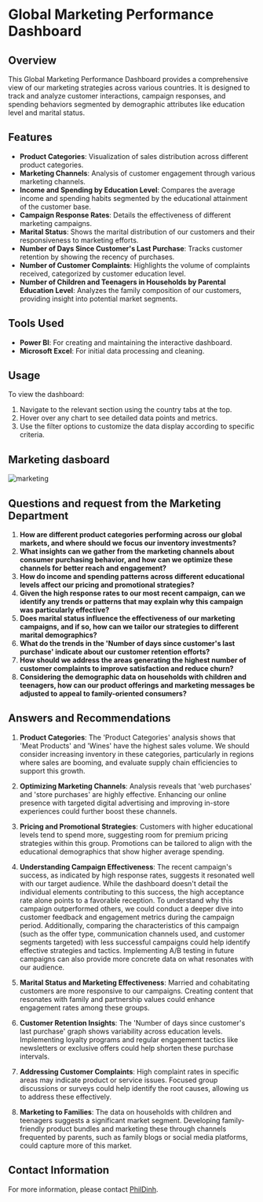 # Global Marketing Performance Dashboard

## Overview

This Global Marketing Performance Dashboard provides a comprehensive view of our marketing strategies across various countries. It is designed to track and analyze customer interactions, campaign responses, and spending behaviors segmented by demographic attributes like education level and marital status.

## Features

- **Product Categories**: Visualization of sales distribution across different product categories.
- **Marketing Channels**: Analysis of customer engagement through various marketing channels.
- **Income and Spending by Education Level**: Compares the average income and spending habits segmented by the educational attainment of the customer base.
- **Campaign Response Rates**: Details the effectiveness of different marketing campaigns.
- **Marital Status**: Shows the marital distribution of our customers and their responsiveness to marketing efforts.
- **Number of Days Since Customer's Last Purchase**: Tracks customer retention by showing the recency of purchases.
- **Number of Customer Complaints**: Highlights the volume of complaints received, categorized by customer education level.
- **Number of Children and Teenagers in Households by Parental Education Level**: Analyzes the family composition of our customers, providing insight into potential market segments.


## Tools Used

- **Power BI**: For creating and maintaining the interactive dashboard.
- **Microsoft Excel**: For initial data processing and cleaning.

## Usage

To view the dashboard:
1. Navigate to the relevant section using the country tabs at the top.
2. Hover over any chart to see detailed data points and metrics.
3. Use the filter options to customize the data display according to specific criteria.

## Marketing dasboard
![marketing](https://github.com/phildinh/pizza_power_bi/assets/169891895/697f90c8-39c6-4290-ad69-c44fb324e542)


## Questions and request from the Marketing Department

1. **How are different product categories performing across our global markets, and where should we focus our inventory investments?**
2. **What insights can we gather from the marketing channels about consumer purchasing behavior, and how can we optimize these channels for better reach and engagement?**
3. **How do income and spending patterns across different educational levels affect our pricing and promotional strategies?**
4. **Given the high response rates to our most recent campaign, can we identify any trends or patterns that may explain why this campaign was particularly effective?**
5. **Does marital status influence the effectiveness of our marketing campaigns, and if so, how can we tailor our strategies to different marital demographics?**
6. **What do the trends in the 'Number of days since customer's last purchase' indicate about our customer retention efforts?**
7. **How should we address the areas generating the highest number of customer complaints to improve satisfaction and reduce churn?**
8. **Considering the demographic data on households with children and teenagers, how can our product offerings and marketing messages be adjusted to appeal to family-oriented consumers?**

## Answers and Recommendations

1. **Product Categories**: The 'Product Categories' analysis shows that 'Meat Products' and 'Wines' have the highest sales volume. We should consider increasing inventory in these categories, particularly in regions where sales are booming, and evaluate supply chain efficiencies to support this growth.

2. **Optimizing Marketing Channels**: Analysis reveals that 'web purchases' and 'store purchases' are highly effective. Enhancing our online presence with targeted digital advertising and improving in-store experiences could further boost these channels. 

3. **Pricing and Promotional Strategies**: Customers with higher educational levels tend to spend more, suggesting room for premium pricing strategies within this group. Promotions can be tailored to align with the educational demographics that show higher average spending.

4. **Understanding Campaign Effectiveness**: The recent campaign's success, as indicated by high response rates, suggests it resonated well with our target audience. While the dashboard doesn't detail the individual elements contributing to this success, the high acceptance rate alone points to a favorable reception. To understand why this campaign outperformed others, we could conduct a deeper dive into customer feedback and engagement metrics during the campaign period. Additionally, comparing the characteristics of this campaign (such as the offer type, communication channels used, and customer segments targeted) with less successful campaigns could help identify effective strategies and tactics. Implementing A/B testing in future campaigns can also provide more concrete data on what resonates with our audience.

5. **Marital Status and Marketing Effectiveness**: Married and cohabitating customers are more responsive to our campaigns. Creating content that resonates with family and partnership values could enhance engagement rates among these groups.

6. **Customer Retention Insights**: The 'Number of days since customer's last purchase' graph shows variability across education levels. Implementing loyalty programs and regular engagement tactics like newsletters or exclusive offers could help shorten these purchase intervals.

7. **Addressing Customer Complaints**: High complaint rates in specific areas may indicate product or service issues. Focused group discussions or surveys could help identify the root causes, allowing us to address these effectively.

8. **Marketing to Families**: The data on households with children and teenagers suggests a significant market segment. Developing family-friendly product bundles and marketing these through channels frequented by parents, such as family blogs or social media platforms, could capture more of this market.




## Contact Information

For more information, please contact [PhilDinh](dinhthanhtrung2011@gmail.com).
